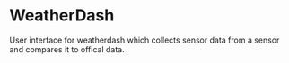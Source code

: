 # WeatherDash
User interface for weatherdash which collects sensor data from a sensor and compares it to offical data.
